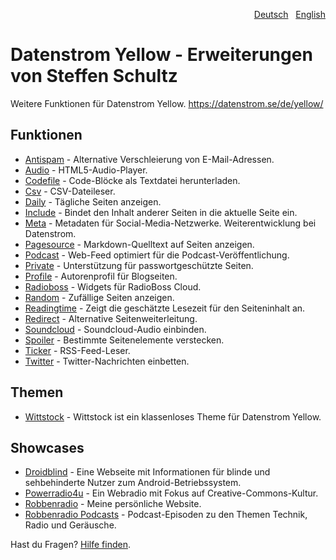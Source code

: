 <p align="right"><a href="README-de.md">Deutsch</a> &nbsp; <a href="README.md">English</a></p>

# Datenstrom Yellow - Erweiterungen von Steffen Schultz

Weitere Funktionen für Datenstrom Yellow. https://datenstrom.se/de/yellow/

## Funktionen

* [Antispam](https://github.com/schulle4u/yellow-extensions-schulle4u/tree/master/antispam/README-de.md) - Alternative Verschleierung von E-Mail-Adressen.
* [Audio](https://github.com/schulle4u/yellow-extensions-schulle4u/tree/master/audio/README-de.md) - HTML5-Audio-Player.
* [Codefile](https://github.com/schulle4u/yellow-extensions-schulle4u/tree/master/codefile/README-de.md) - Code-Blöcke als Textdatei herunterladen.
* [Csv](https://github.com/schulle4u/yellow-extensions-schulle4u/tree/master/csv/README-de.md) - CSV-Dateileser.
* [Daily](https://github.com/schulle4u/yellow-extensions-schulle4u/tree/master/daily/README-de.md) - Tägliche Seiten anzeigen.
* [Include](https://github.com/schulle4u/yellow-extensions-schulle4u/tree/master/include/README-de.md) - Bindet den Inhalt anderer Seiten in die aktuelle Seite ein.
* [Meta](https://github.com/datenstrom/yellow-extensions/tree/main/source/meta/README-de.md) - Metadaten für Social-Media-Netzwerke. Weiterentwicklung bei Datenstrom.
* [Pagesource](https://github.com/schulle4u/yellow-extensions-schulle4u/tree/master/pagesource/README-de.md) - Markdown-Quelltext auf Seiten anzeigen.
* [Podcast](https://github.com/schulle4u/yellow-extensions-schulle4u/tree/master/podcast/README-de.md) - Web-Feed optimiert für die Podcast-Veröffentlichung.
* [Private](https://github.com/schulle4u/yellow-extensions-schulle4u/tree/master/private/README-de.md) - Unterstützung für passwortgeschützte Seiten.
* [Profile](https://github.com/schulle4u/yellow-extensions-schulle4u/tree/master/profile/README-de.md) - Autorenprofil für Blogseiten.
* [Radioboss](https://github.com/schulle4u/yellow-extensions-schulle4u/tree/master/radioboss/README-de.md) - Widgets für RadioBoss Cloud.
* [Random](https://github.com/schulle4u/yellow-extensions-schulle4u/tree/master/random/README-de.md) - Zufällige Seiten anzeigen.
* [Readingtime](https://github.com/schulle4u/yellow-extensions-schulle4u/tree/master/readingtime/README-de.md) - Zeigt die geschätzte Lesezeit für den Seiteninhalt an.
* [Redirect](https://github.com/schulle4u/yellow-extensions-schulle4u/tree/master/redirect/README-de.md) - Alternative Seitenweiterleitung.
* [Soundcloud](https://github.com/schulle4u/yellow-extensions-schulle4u/tree/master/soundcloud/README-de.md) - Soundcloud-Audio einbinden.
* [Spoiler](https://github.com/schulle4u/yellow-extensions-schulle4u/tree/master/spoiler/README-de.md) - Bestimmte Seitenelemente verstecken.
* [Ticker](https://github.com/schulle4u/yellow-extensions-schulle4u/tree/master/ticker/README-de.md) - RSS-Feed-Leser.
* [Twitter](https://github.com/schulle4u/yellow-extensions-schulle4u/tree/master/twitter/README-de.md) - Twitter-Nachrichten einbetten.

## Themen

* [Wittstock](https://github.com/schulle4u/yellow-extensions-schulle4u/tree/master/wittstock/README-de.md) - Wittstock ist ein klassenloses Theme für Datenstrom Yellow.

## Showcases

* [Droidblind](https://droidblind.de) - Eine Webseite mit Informationen für blinde und sehbehinderte Nutzer zum Android-Betriebssystem.
* [Powerradio4u](https://powerradio4u.de) - Ein Webradio mit Fokus auf Creative-Commons-Kultur.
* [Robbenradio](https://robbenradio.de) - Meine persönliche Website.
* [Robbenradio Podcasts](https://podcast.robbenradio.de) - Podcast-Episoden zu den Themen Technik, Radio und Geräusche.

Hast du Fragen? [Hilfe finden](https://github.com/schulle4u/yellow-extensions-schulle4u/issues).
